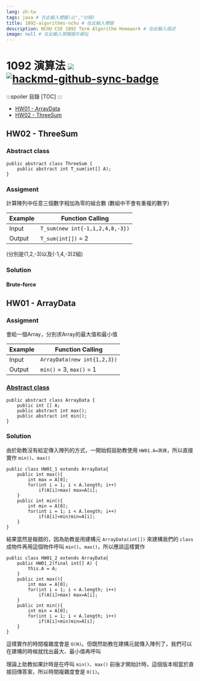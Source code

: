```yaml
---
lang: zh-tw
tags: java # 在此輸入標籤(以","分隔)
title: 1092-algorithms-nchu # 在此輸入標題
description: NCHU CSE 1092 Term Algorithm Homework # 在此輸入描述
image: null # 在此輸入預覽圖片網址
---
```


# 1092 演算法 ![](https://img.shields.io/badge/dynamic/json?color=aqua&query=%24.viewcount&label=%E8%A7%80%E7%9C%8B%E6%AC%A1%E6%95%B8&suffix=%E6%AC%A1&url=https%3A%2F%2Fhackmd.io%2F%40VJ%2F1092-algorithms-nchu%2Finfo) [![hackmd-github-sync-badge](https://hackmd.io/fRHOXqCNSx6Wd3yEKjQf2w/badge)](https://hackmd.io/fRHOXqCNSx6Wd3yEKjQf2w)

:::spoiler 目錄
[TOC]
:::

+ [HW01 - ArrayData](#HW01---ArrayData)
+ [HW02 - ThreeSum](#HW02---ThreeSum)

## HW02 - ThreeSum

### Abstract class

```java=
public abstract class ThreeSum {
    public abstract int T_sum(int[] A);
}
```

### Assigment

計算陣列中任意三個數字相加為零的組合數 (數組中不會有重複的數字)

| Example | Function Calling                |
| ------- | ------------------------------- |
| Input   | `T_sum(new int{-1,1,2,4,8,-3})` |
| Output  | `T_sum(int[])` = 2              |

(分別是(1,2,-3)以及(-1,4,-3)2組)

### Solution

#### Brute-force

## HW01 - ArrayData

### Assigment

會給一個Array，分別求Array的最大值和最小值

| Example | Function Calling            |
| ------- | --------------------------- |
| Input   | `ArrayData(new int{1,2,3})` |
| Output  | `min()` = 3, `max()` = 1    |

### [Abstract class](https://github.com/twjmy/algorithms-nchu/blob/3ccad0141bc3975f69101f366f14bac8fe7c7d57/1092/ArrayData.java#L1-L5)

```java=!
public abstract class ArrayData {
    public int [] A;
    public abstract int max();
    public abstract int min();
}
```

### Solution

由於助教沒有給定傳入陣列的方式，一開始假設助教使用 `HW01.A=測資`，所以直接實作
`min()`、`max()`

```java=!
public class HW01_1 extends ArrayData{
    public int max(){
        int max = A[0];
        for(int i = 1; i < A.length; i++)
            if(A[i]>max) max=A[i];
    }
    public int min(){
        int min = A[0];
        for(int i = 1; i < A.length; i++)
            if(A[i]<min)min=A[i];
    }
}
```

結果當然是報錯的，因為助教是用建構元 `ArrayData(int[])` 來建構我們的 `class` 成物件再用這個物件呼叫 `min()`、`max()`，所以應該這樣實作

```java=!
public class HW01_2 extends ArrayData{
    public HW01_2(final int[] A) {
        this.A = A;
    }
    public int max(){
        int max = A[0];
        for(int i = 1; i < A.length; i++)
            if(A[i]>max) max=A[i];
    }
    public int min(){
        int min = A[0];
        for(int i = 1; i < A.length; i++)
            if(A[i]<min)min=A[i];
    }
}
```

這樣實作的時間複雜度會是 `O(N)`。但既然助教在建構元就傳入陣列了，我們可以在建構的時候就找出最大、最小值再呼叫

理論上助教如果計時是在呼叫 `min()`、`max()` 前後才開始計時，這個版本相當於直接回傳答案，所以時間複雜度會是 `O(1)`。